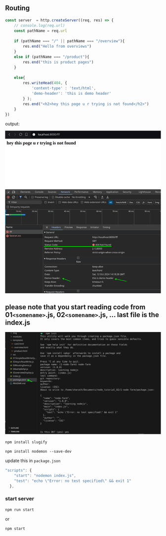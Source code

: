 
## Routing


``` js
const server  = http.createServer((req, res) => {
    // console.log(req.url)
    const pathName = req.url

    if (pathName === "/" || pathName === "/overview"){
        res.end("Hello from overviews")
    }
    else if (pathName === "/product"){
        res.end("this is product pages")
    }

    else{
        res.writeHead(404, {
            'content-type' : 'text/html',
            'demo-header': 'this is demo header'
        } );
        res.end("<h2>hey this poge u r trying is not found</h2>")
    }
})
```

output:

![statuscode](./img/statusCodeScreenshot_20241012_195635.png)

## please note that you start reading code from 01`<somename>`.js, 02`<somename>`.js, ... last file is the index.js

![npm init](./img/npmInitScreenshot_20241016_163135.png)

```
npm install slugify
```

```
npm install nodemon --save-dev
```

update this in `package.json`

``` js
"scripts": {
    "start": "nodemon index.js",
    "test": "echo \"Error: no test specified\" && exit 1"
  },
```

### start server

```
npm run start
```
or 

```
npm start
```


